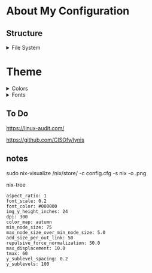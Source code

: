 # About My Configuration

  ## Structure
  <details>
    <summary> File System </summary>

```
.
├─ device
├┬ modules
│├─ flake
│├─ home
│├─ inner
│└─ outer
├─ configuration.nix
└─ flake.nix
```

  </details>

<h1>Theme</h1>

  <details>
    <summary> Colors </summary>

```
.
├┬ Colors
│└┬ Neutral
│ ├─ #cc241d
│ ├─ #60d11a
│ ├─ #4585cc
│ ├─ #d79921
│ └─ #d65d0e
└┬ Main
 ├┬ Dark
 │├─ #1d2021 # Hard
 │├─ #282828 *
 │├─ #2d3031 # Soft
 │├─ #333536
 │├─ #454748
 │├─ #636566
 │└─ #777a7b
 ├┬ Gray
 │└─ #8e9192
 └┬ Light
  ├─ #a2a5a7
  ├─ #babcbd
  ├─ #d1d3d4
  ├─ #e7eaeb
  ├─ #eff1f2 # Soft
  ├─ #f0f0f0 *
  └─ #f7f9fb # Hard  
```    

  </details>

  <details>
    <summary> Fonts </summary>

```
.
├┬ Sans-Serif
│└─ Aerial
├┬ Serif
│└─ Tymes
├┬ Mono
│└─ 0xproto Nerd Font
└┬ Emojis
 └─ Twimoji
```

  </details>

  ## To Do 

  https://linux-audit.com/

  https://github.com/CISOfy/lynis

  ## notes

  sudo nix-visualize /nix/store/<package> -c config.cfg -s nix -o <name>.png

  nix-tree

  ```
  aspect_ratio: 1
  font_scale: 0.2
  font_color: #000000
  img_y_height_inches: 24
  dpi: 300
  color_map: autumn
  min_node_size: 75
  max_node_size_over_min_node_size: 5.0
  add_size_per_out_link: 50
  repulsive_force_normalization: 50.0
  max_displacement: 10.0
  tmax: 60
  y_sublevel_spacing: 0.2
  y_sublevels: 100
  ```